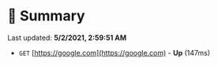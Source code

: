 # 📖 Summary
Last updated: **5/2/2021, 2:59:51 AM**

- `GET` [https://google.com](https://google.com) - **Up** (147ms)
